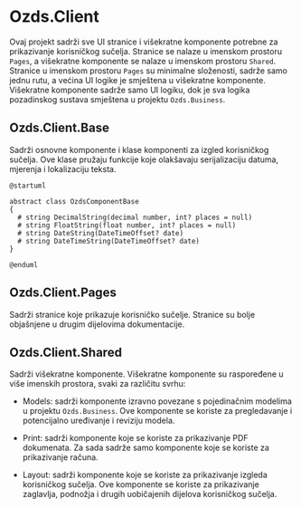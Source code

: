 # Ozds.Client

Ovaj projekt sadrži sve UI stranice i višekratne komponente potrebne za
prikazivanje korisničkog sučelja. Stranice se nalaze u imenskom prostoru
`Pages`, a višekratne komponente se nalaze u imenskom prostoru `Shared`.
Stranice u imenskom prostoru `Pages` su minimalne složenosti, sadrže samo jednu
rutu, a većina UI logike je smještena u višekratne komponente. Višekratne
komponente sadrže samo UI logiku, dok je sva logika pozadinskog sustava
smještena u projektu `Ozds.Business`.

## Ozds.Client.Base

Sadrži osnovne komponente i klase komponenti za izgled korisničkog sučelja. Ove
klase pružaju funkcije koje olakšavaju serijalizaciju datuma, mjerenja i
lokalizaciju teksta.

```plantuml
@startuml

abstract class OzdsComponentBase
{
  # string DecimalString(decimal number, int? places = null)
  # string FloatString(float number, int? places = null)
  # string DateString(DateTimeOffset? date)
  # string DateTimeString(DateTimeOffset? date)
}

@enduml
```

## Ozds.Client.Pages

Sadrži stranice koje prikazuje korisničko sučelje. Stranice su bolje objašnjene
u drugim dijelovima dokumentacije.

## Ozds.Client.Shared

Sadrži višekratne komponente. Višekratne komponente su raspoređene u više
imenskih prostora, svaki za različitu svrhu:

- Models: sadrži komponente izravno povezane s pojedinačnim modelima u projektu
  `Ozds.Business`. Ove komponente se koriste za pregledavanje i potencijalno
  uređivanje i reviziju modela.

- Print: sadrži komponente koje se koriste za prikazivanje PDF dokumenata. Za
  sada sadrže samo komponente koje se koriste za prikazivanje računa.

- Layout: sadrži komponente koje se koriste za prikazivanje izgleda korisničkog
  sučelja. Ove komponente se koriste za prikazivanje zaglavlja, podnožja i
  drugih uobičajenih dijelova korisničkog sučelja.
